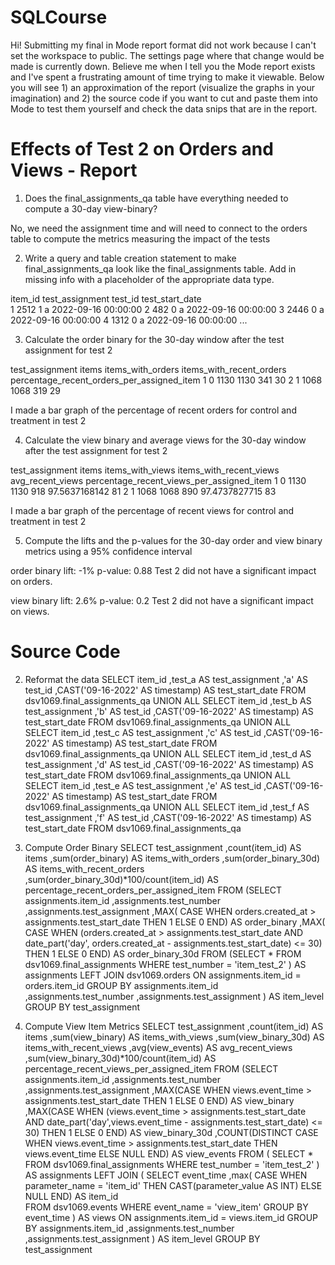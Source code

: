 # SQLCourse

Hi! Submitting my final in Mode report format did not work because I can't set the workspace to public.  The settings page where that change would be made is currently down.  Believe me when I tell you the Mode report exists and I've spent a frustrating amount of time trying to make it viewable.  Below you will see 1) an approximation of the report (visualize the graphs in your imagination) and 2) the source code if you want to cut and paste them into Mode to test them yourself and check the data snips that are in the report.

# Effects of Test 2 on Orders and Views - Report

1. Does the final_assignments_qa table have everything needed to compute a 30-day view-binary?

No, we need the assignment time and will need to connect to the orders table to compute the metrics measuring the impact of the tests

2. Write a query and table creation statement to make final_assignments_qa look like the final_assignments table.
Add in missing info with a placeholder of the appropriate data type.

  item_id   test_assignment   test_id   test_start_date                        
1	2512        	1	              a	      2022-09-16 00:00:00
2	482	          0	              a	      2022-09-16 00:00:00
3	2446        	0	              a	      2022-09-16 00:00:00
4	1312        	0	              a	      2022-09-16 00:00:00
...


3. Calculate the order binary for the 30-day window after the test assignment for test 2

  test_assignment   items   items_with_orders   items_with_recent_orders    percentage_recent_orders_per_assigned_item
1	    0	            1130	    1130	              341	                          30
2	    1	            1068	    1068	              319	                          29

I made a bar graph of the percentage of recent orders for control and treatment in test 2

4. Calculate the view binary and average views for the 30-day window after the test assignment for test 2

  test_assignment   items   items_with_views    items_with_recent_views   avg_recent_views    percentage_recent_views_per_assigned_item
1	    0	            1130	    1130	              918	                      97.5637168142	        81
2	    1	            1068	    1068	              890	                      97.4737827715	        83

I made a bar graph of the percentage of recent views for control and treatment in test 2


5. Compute the lifts and the p-values for the 30-day order and view binary metrics using a 95% confidence interval

order binary 
 lift: -1%
 p-value: 0.88
Test 2 did not have a significant impact on orders.

view binary 
 lift: 2.6%
 p-value: 0.2
Test 2 did not have a significant impact on views.


# Source Code

2. Reformat the data
SELECT 
    item_id
    ,test_a                               AS test_assignment
    ,'a'                                  AS test_id
    ,CAST('09-16-2022' AS timestamp)      AS test_start_date
  FROM 
    dsv1069.final_assignments_qa
UNION ALL
SELECT 
    item_id
    ,test_b                               AS test_assignment
    ,'b'                                  AS test_id
    ,CAST('09-16-2022' AS timestamp)      AS test_start_date
  FROM 
    dsv1069.final_assignments_qa
UNION ALL
SELECT 
    item_id
    ,test_c                               AS test_assignment
    ,'c'                                  AS test_id
    ,CAST('09-16-2022' AS timestamp)      AS test_start_date
  FROM 
    dsv1069.final_assignments_qa
UNION ALL
SELECT 
    item_id
    ,test_d                               AS test_assignment
    ,'d'                                  AS test_id
    ,CAST('09-16-2022' AS timestamp)      AS test_start_date
  FROM 
    dsv1069.final_assignments_qa
UNION ALL
SELECT 
    item_id
    ,test_e                               AS test_assignment
    ,'e'                                  AS test_id
    ,CAST('09-16-2022' AS timestamp)      AS test_start_date
  FROM 
    dsv1069.final_assignments_qa
UNION ALL
SELECT 
    item_id
    ,test_f                               AS test_assignment
    ,'f'                                  AS test_id
    ,CAST('09-16-2022' AS timestamp)      AS test_start_date
  FROM 
    dsv1069.final_assignments_qa
    
3. Compute Order Binary
SELECT 
    test_assignment
    ,count(item_id)                                             AS items
    ,sum(order_binary)                                          AS items_with_orders
    ,sum(order_binary_30d)                                      AS items_with_recent_orders
    ,sum(order_binary_30d)*100/count(item_id)                   AS percentage_recent_orders_per_assigned_item
  FROM
    (SELECT 
        assignments.item_id 
        ,assignments.test_number
        ,assignments.test_assignment 
        ,MAX( CASE 
              WHEN orders.created_at > assignments.test_start_date 
              THEN 1 
              ELSE 0 
              END)                                              AS order_binary
        ,MAX( CASE 
              WHEN (orders.created_at > assignments.test_start_date AND date_part('day', orders.created_at - assignments.test_start_date) <= 30)
              THEN 1
              ELSE 0
              END)                                              AS order_binary_30d
      FROM 
        (SELECT 
            *
          FROM
            dsv1069.final_assignments
          WHERE
            test_number = 'item_test_2'
        )                                                       AS assignments
      LEFT JOIN 
        dsv1069.orders
        ON assignments.item_id = orders.item_id 
      GROUP BY
        assignments.item_id 
        ,assignments.test_number
        ,assignments.test_assignment 
    )                                                           AS item_level
  GROUP BY
    test_assignment
        
4. Compute View Item Metrics
SELECT
    test_assignment
    ,count(item_id)                                         AS items
    ,sum(view_binary)                                       AS items_with_views
    ,sum(view_binary_30d)                                   AS items_with_recent_views
    ,avg(view_events)                                       AS avg_recent_views
    ,sum(view_binary_30d)*100/count(item_id)                AS percentage_recent_views_per_assigned_item
  FROM 
    (SELECT
        assignments.item_id
        ,assignments.test_number
        ,assignments.test_assignment
        ,MAX(CASE 
              WHEN views.event_time > assignments.test_start_date
              THEN 1
              ELSE 0 
              END)                                          AS view_binary
        ,MAX(CASE 
              WHEN (views.event_time > assignments.test_start_date AND date_part('day',views.event_time - assignments.test_start_date) <= 30)
              THEN 1
              ELSE 0 
              END)                                          AS view_binary_30d
        ,COUNT(DISTINCT CASE 
              WHEN views.event_time > assignments.test_start_date
              THEN views.event_time 
              ELSE NULL 
              END)                                          AS view_events
      FROM
        ( SELECT 
            *
          FROM 
            dsv1069.final_assignments 
          WHERE
            test_number = 'item_test_2'
        )                                                    AS assignments
      LEFT JOIN
        ( SELECT 
            event_time
            ,max( CASE 
                  WHEN parameter_name = 'item_id'
                  THEN CAST(parameter_value AS INT)
                  ELSE NULL 
                  END)                                      AS item_id  
          FROM 
            dsv1069.events 
          WHERE
            event_name = 'view_item'
          GROUP BY
            event_time
        )                                                    AS views
        ON assignments.item_id = views.item_id
      GROUP BY
        assignments.item_id
        ,assignments.test_number
        ,assignments.test_assignment
    )                                                         AS item_level
  GROUP BY
    test_assignment
        
